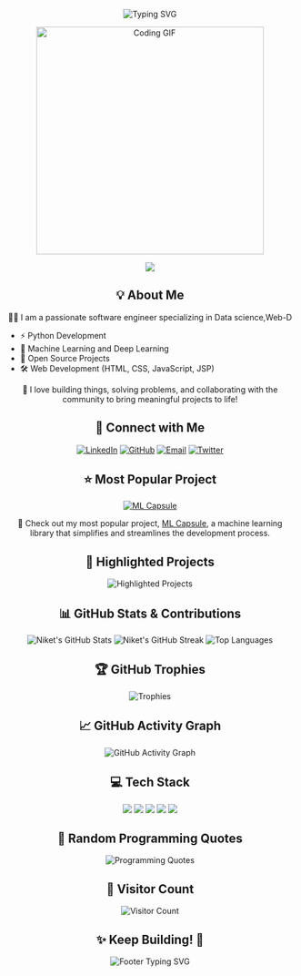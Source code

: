 <!-- Introduction Section -->
<p align="center">
  <img src="https://readme-typing-svg.demolab.com?font=Fira+Code&weight=500&size=25&duration=4000&pause=1000&color=F7BE38&center=true&vCenter=true&width=435&lines=Hi+%F0%9F%91%8B%2C+I'm+Niket+%F0%9F%A7%91%E2%80%8D%F0%9F%92%BB;Daydreaming+with+Python+%F0%9F%94%A5;Machine+Learning+Enthusiast+%F0%9F%A4%96;Open+Source+Contributor+%F0%9F%92%AA;Welcome+to+My+Digital+Space!+%F0%9F%8C%8F" alt="Typing SVG" />
</p>

<!-- Fun GIF -->
<p align="center">
  <img src="https://media.giphy.com/media/L1R1tvI9svkIWwpVYr/giphy.gif" width="400" alt="Coding GIF">
</p>

<!-- Hit Counter -->
<p align="center">
  <a href="https://hits.seeyoufarm.com">
    <img src="https://hits.seeyoufarm.com/api/count/incr/badge.svg?url=https%3A%2F%2Fgithub.com%2FNiketKumardheeryan&count_bg=%23C83D90&title_bg=%23555555&icon=ferrari.svg&icon_color=%23E7E7E7&title=Thanks+for+visiting%21&edge_flat=true"/>
  </a>
</p>

<!-- About Me Section -->
<h2 align="center">💡 About Me</h2>
<p align="center">👨‍💻 I am a passionate software engineer specializing in Data science,Web-D</p>
<ul>
  <li>⚡ Python Development</li>
  <li>🤖 Machine Learning and Deep Learning</li>
  <li>🌟 Open Source Projects</li>
  <li>🛠️ Web Development (HTML, CSS, JavaScript, JSP)</li>
</ul>
<p align="center">🚀 I love building things, solving problems, and collaborating with the community to bring meaningful projects to life!</p>

<!-- Social Media Icons -->
<h2 align="center">🔗 Connect with Me</h2>
<p align="center">
  <a href="[https://www.linkedin.com/in/your-linkedin-profile](https://www.linkedin.com/in/niketkumardheeryan/)/"><img alt="LinkedIn" title="LinkedIn" src="https://img.shields.io/badge/-LinkedIn-0e76a8?style=for-the-badge&logo=linkedin&logoColor=white"/></a>
  <a href="https://github.com/NiketKumardheeryan"><img alt="GitHub" title="GitHub" src="https://img.shields.io/badge/-GitHub-black?style=for-the-badge&logo=github&logoColor=white"/></a>
  <a href="mailto:your-nkdheeryan01@example.com"><img alt="Email" title="Email" src="https://img.shields.io/badge/-Email-c14438?style=for-the-badge&logo=gmail&logoColor=white"/></a>
  <a href="https://twitter.com/dheeryanniket"><img alt="Twitter" title="Twitter" src="https://img.shields.io/badge/-Twitter-1da1f2?style=for-the-badge&logo=twitter&logoColor=white"/></a>
</p>

<!-- Most Starred Project Section -->
<h2 align="center">⭐ Most Popular Project</h2>
<p align="center">
  <a href="https://github.com/NiketKumardheeryan/ML-Capsule">
    <img src="https://github-readme-stats.vercel.app/api/pin/?username=NiketKumardheeryan&repo=ML-Capsule&theme=radical" alt="ML Capsule" />
  </a>
</p>
<p align="center">🔗 Check out my most popular project, <a href="https://github.com/NiketKumardheeryan/ML-Capsule">ML Capsule</a>, a machine learning library that simplifies and streamlines the development process.</p>

<!-- Highlighted Projects Carousel -->
<h2 align="center">🚀 Highlighted Projects</h2>
<p align="center">
  <img src="https://github-readme-carousel.herokuapp.com/?username=NiketKumardheeryan" alt="Highlighted Projects">
</p>

<!-- GitHub Stats Section -->
<h2 align="center">📊 GitHub Stats & Contributions</h2>
<p align="center">
  <img src="https://github-readme-stats.vercel.app/api?username=NiketKumardheeryan&show_icons=true&theme=radical" alt="Niket's GitHub Stats" />
  <img src="https://github-readme-streak-stats.herokuapp.com/?user=NiketKumardheeryan&theme=radical" alt="Niket's GitHub Streak" />
  <img src="https://github-readme-stats.vercel.app/api/top-langs/?username=NiketKumardheeryan&layout=compact&theme=radical" alt="Top Languages" />
</p>

<!-- GitHub Trophies Section -->
<h2 align="center">🏆 GitHub Trophies</h2>
<p align="center">
  <img src="https://github-profile-trophy.vercel.app/?username=NiketKumardheeryan&theme=radical&no-frame=true&row=1&column=7" alt="Trophies" />
</p>

<!-- GitHub Activity Graph -->
<h2 align="center">📈 GitHub Activity Graph</h2>
<p align="center">
  <img src="https://github-readme-activity-graph.cyclic.app/graph?username=NiketKumardheeryan&theme=radical" alt="GitHub Activity Graph" />
</p>

<!-- Tech Stack Section -->
<h2 align="center">💻 Tech Stack</h2>
<p align="center">
  <img src="https://img.shields.io/badge/Code-Python-informational?style=flat&logo=python&logoColor=white&color=2bbc8a" />
  <img src="https://img.shields.io/badge/Tools-TensorFlow-informational?style=flat&logo=tensorflow&logoColor=white&color=FF6F00" />
  <img src="https://img.shields.io/badge/Framework-Django-informational?style=flat&logo=django&logoColor=white&color=092E20" />
  <img src="https://img.shields.io/badge/Editor-VS_Code-blue?style=flat&logo=visual-studio-code&logoColor=white" />
  <img src="https://img.shields.io/badge/CI/CD-GitHub_Actions-lightgrey?style=flat&logo=github-actions&logoColor=white" />
</p>

<!-- Fun Section: Random Programming Quotes -->
<h2 align="center">📜 Random Programming Quotes</h2>
<p align="center">
  <img src="https://quotes-github-readme.vercel.app/api?type=horizontal&theme=radical" alt="Programming Quotes" />
</p>

<!-- Visitor Count with Cool Animation -->
<h2 align="center">🎉 Visitor Count</h2>
<p align="center">
  <img src="https://count.getloli.com/get/@NiketKumardheeryan?theme=rule34" alt="Visitor Count">
</p>

<!-- Footer with ASCII Art -->
<h2 align="center">✨ Keep Building! 🚀</h2>
<p align="center">
  <img src="https://readme-typing-svg.demolab.com?font=Fira+Code&weight=500&size=18&duration=4000&pause=1000&color=F7BE38&center=true&vCenter=true&width=435&lines=Code+%3D+Art;Stay+Curious!+Keep+Coding!+💻;Open+Source+Rocks+%F0%9F%92%AA" alt="Footer Typing SVG" />
</p>

